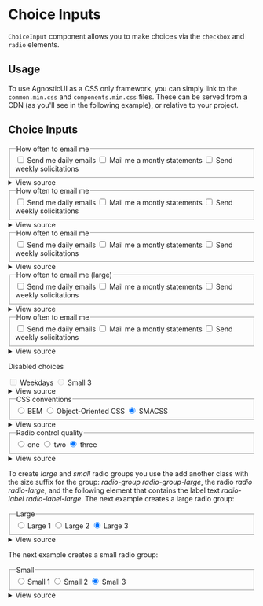 # Choice Inputs

`ChoiceInput` component allows you to make choices via the `checkbox` and `radio` elements.

<div class="mbs24"></div>

## Usage

To use AgnosticUI as a CSS only framework, you can simply link to the `common.min.css` and `components.min.css` files. These can be served from a CDN (as you'll see in the following example), or relative to your project.

## Choice Inputs

<!-- Default -->
<fieldset class="checkbox-group mbe24">
  <legend class="checkbox-legend">How often to email me</legend>
  <label class="checkbox-label-wrap">
  <input class="checkbox" type="checkbox" name="daily" aria-hidden="true" focusable="false" />
  <span class="checkbox-label"></span>
  <span class="checkbox-label-copy">Send me daily emails</span>
  </label>
  <label class="checkbox-label-wrap">
  <input class="checkbox" type="checkbox" name="monthly" aria-hidden="true" focusable="false" />
  <span class="checkbox-label"></span>
  <span class="checkbox-label-copy">Mail me a montly statements</span>
  </label>
  <label class="checkbox-label-wrap">
  <input class="checkbox" type="checkbox" name="weekly" aria-hidden="true" focusable="false" />
  <span class="checkbox-label"></span>
  <span class="checkbox-label-copy">Send weekly solicitations</span>
  </label>
</fieldset>

<details class="disclose disclose-bordered">
<summary class="disclose-title">View source</summary>

```html
<fieldset class="checkbox-group mbe24">
  <legend class="checkbox-legend">How often to email me</legend>
  <label class="checkbox-label-wrap">
  <input class="checkbox" type="checkbox" name="daily" aria-hidden="true" focusable="false" />
  <span class="checkbox-label"></span>
  <span class="checkbox-label-copy">Send me daily emails</span>
  </label>
  <label class="checkbox-label-wrap">
  <input class="checkbox" type="checkbox" name="monthly" aria-hidden="true" focusable="false" />
  <span class="checkbox-label"></span>
  <span class="checkbox-label-copy">Mail me a montly statements</span>
  </label>
  <label class="checkbox-label-wrap">
  <input class="checkbox" type="checkbox" name="weekly" aria-hidden="true" focusable="false" />
  <span class="checkbox-label"></span>
  <span class="checkbox-label-copy">Send weekly solicitations</span>
  </label>
</fieldset>
```
</details>


<!-- Inline -->
<fieldset class="checkbox-group mbe24">
  <legend class="checkbox-legend">How often to email me</legend>
  <label class="checkbox-label-wrap checkbox-label-wrap-inline ">
  <input class="checkbox" type="checkbox" name="daily" aria-hidden="true" focusable="false" />
  <span class="checkbox-label"></span>
  <span class="checkbox-label-copy">Send me daily emails</span>
  </label>
  <label class="checkbox-label-wrap checkbox-label-wrap-inline ">
  <input class="checkbox" type="checkbox" name="monthly" aria-hidden="true" focusable="false" />
  <span class="checkbox-label"></span>
  <span class="checkbox-label-copy">Mail me a montly statements</span>
  </label>
  <label class="checkbox-label-wrap checkbox-label-wrap-inline ">
  <input class="checkbox" type="checkbox" name="weekly" aria-hidden="true" focusable="false" />
  <span class="checkbox-label"></span>
  <span class="checkbox-label-copy">Send weekly solicitations</span>
  </label>
</fieldset>

<details class="disclose disclose-bordered">
<summary class="disclose-title">View source</summary>

```html
<!-- Inline -->
<fieldset class="checkbox-group mbe24">
  <legend class="checkbox-legend">How often to email me</legend>
  <label class="checkbox-label-wrap checkbox-label-wrap-inline ">
  <input class="checkbox" type="checkbox" name="daily" aria-hidden="true" focusable="false" />
  <span class="checkbox-label"></span>
  <span class="checkbox-label-copy">Send me daily emails</span>
  </label>
  <label class="checkbox-label-wrap checkbox-label-wrap-inline ">
  <input class="checkbox" type="checkbox" name="monthly" aria-hidden="true" focusable="false" />
  <span class="checkbox-label"></span>
  <span class="checkbox-label-copy">Mail me a montly statements</span>
  </label>
  <label class="checkbox-label-wrap checkbox-label-wrap-inline ">
  <input class="checkbox" type="checkbox" name="weekly" aria-hidden="true" focusable="false" />
  <span class="checkbox-label"></span>
  <span class="checkbox-label-copy">Send weekly solicitations</span>
  </label>
</fieldset>
```
</details>

<!-- Small -->
<fieldset class="checkbox-group checkbox-group-small mbe24">
  <legend class="checkbox-legend">How often to email me</legend>
  <label class="checkbox-label-wrap">
  <input class="checkbox checkbox-small " type="checkbox" name="daily" aria-hidden="true" focusable="false" />
  <span class="checkbox-label checkbox-label-small"></span>
  <span class="checkbox-label-copy checkbox-label-copy-small">Send me daily emails</span>
  </label>
  <label class="checkbox-label-wrap">
  <input class="checkbox checkbox-small " type="checkbox" name="monthly" aria-hidden="true" focusable="false" />
  <span class="checkbox-label checkbox-label-small"></span>
  <span class="checkbox-label-copy checkbox-label-copy-small">Mail me a montly statements</span>
  </label>
  <label class="checkbox-label-wrap">
  <input class="checkbox checkbox-small " type="checkbox" name="weekly" aria-hidden="true" focusable="false" />
  <span class="checkbox-label checkbox-label-small"></span>
  <span class="checkbox-label-copy checkbox-label-copy-small">Send weekly solicitations</span>
  </label>
</fieldset>


<details class="disclose disclose-bordered">
<summary class="disclose-title">View source</summary>

```html
<!-- Small -->
<fieldset class="checkbox-group checkbox-group-small mbe24">
  <legend class="checkbox-legend">How often to email me (small)</legend>
  <label class="checkbox-label-wrap">
  <input class="checkbox checkbox-small " type="checkbox" name="daily" aria-hidden="true" focusable="false" />
  <span class="checkbox-label checkbox-label-small"></span>
  <span class="checkbox-label-copy checkbox-label-copy-small">Send me daily emails</span>
  </label>
  <label class="checkbox-label-wrap">
  <input class="checkbox checkbox-small " type="checkbox" name="monthly" aria-hidden="true" focusable="false" />
  <span class="checkbox-label checkbox-label-small"></span>
  <span class="checkbox-label-copy checkbox-label-copy-small">Mail me a montly statements</span>
  </label>
  <label class="checkbox-label-wrap">
  <input class="checkbox checkbox-small " type="checkbox" name="weekly" aria-hidden="true" focusable="false" />
  <span class="checkbox-label checkbox-label-small"></span>
  <span class="checkbox-label-copy checkbox-label-copy-small">Send weekly solicitations</span>
  </label>
</fieldset>
```
</details>

<!-- Large -->
<fieldset class="checkbox-group checkbox-group-large mbe24">
  <legend class="checkbox-legend">How often to email me (large)</legend>
  <label class="checkbox-label-wrap">
  <input class="checkbox checkbox-large " type="checkbox" name="daily" aria-hidden="true" focusable="false" />
  <span class="checkbox-label checkbox-label-large"></span>
  <span class="checkbox-label-copy checkbox-label-copy-large">Send me daily emails</span>
  </label>
  <label class="checkbox-label-wrap">
  <input class="checkbox checkbox-large " type="checkbox" name="monthly" aria-hidden="true" focusable="false" />
  <span class="checkbox-label checkbox-label-large"></span>
  <span class="checkbox-label-copy checkbox-label-copy-large">Mail me a montly statements</span>
  </label>
  <label class="checkbox-label-wrap">
  <input class="checkbox checkbox-large " type="checkbox" name="weekly" aria-hidden="true" focusable="false" />
  <span class="checkbox-label checkbox-label-large"></span>
  <span class="checkbox-label-copy checkbox-label-copy-large">Send weekly solicitations</span>
  </label>
</fieldset>

<details class="disclose disclose-bordered">
<summary class="disclose-title">View source</summary>

```html
<!-- Large -->
<fieldset class="checkbox-group checkbox-group-large mbe24">
  <legend class="checkbox-legend">How often to email me (large)</legend>
  <label class="checkbox-label-wrap">
  <input class="checkbox checkbox-large " type="checkbox" name="daily" aria-hidden="true" focusable="false" />
  <span class="checkbox-label checkbox-label-large"></span>
  <span class="checkbox-label-copy checkbox-label-copy-large">Send me daily emails</span>
  </label>
  <label class="checkbox-label-wrap">
  <input class="checkbox checkbox-large " type="checkbox" name="monthly" aria-hidden="true" focusable="false" />
  <span class="checkbox-label checkbox-label-large"></span>
  <span class="checkbox-label-copy checkbox-label-copy-large">Mail me a montly statements</span>
  </label>
  <label class="checkbox-label-wrap">
  <input class="checkbox checkbox-large " type="checkbox" name="weekly" aria-hidden="true" focusable="false" />
  <span class="checkbox-label checkbox-label-large"></span>
  <span class="checkbox-label-copy checkbox-label-copy-large">Send weekly solicitations</span>
  </label>
</fieldset>
```
</details>


<!-- Fieldset Hidden -->
<fieldset class="checkbox-group checkbox-group-hidden mbe24">
  <legend class="checkbox-legend">How often to email me</legend>
  <label class="checkbox-label-wrap">
  <input class="checkbox" type="checkbox" name="daily" aria-hidden="true" focusable="false" />
  <span class="checkbox-label"></span>
  <span class="checkbox-label-copy">Send me daily emails</span>
  </label>
  <label class="checkbox-label-wrap">
  <input class="checkbox" type="checkbox" name="monthly" aria-hidden="true" focusable="false" />
  <span class="checkbox-label"></span>
  <span class="checkbox-label-copy">Mail me a montly statements</span>
  </label>
  <label class="checkbox-label-wrap">
  <input class="checkbox" type="checkbox" name="weekly" aria-hidden="true" focusable="false" />
  <span class="checkbox-label"></span>
  <span class="checkbox-label-copy">Send weekly solicitations</span>
  </label>
</fieldset>

<details class="disclose disclose-bordered">
<summary class="disclose-title">View source</summary>

```html
<!-- Fieldset Hidden -->
<fieldset class="checkbox-group checkbox-group-hidden mbe24">
  <legend class="checkbox-legend">How often to email me (fieldset hidden)</legend>
  <label class="checkbox-label-wrap">
  <input class="checkbox" type="checkbox" name="daily" aria-hidden="true" focusable="false" />
  <span class="checkbox-label"></span>
  <span class="checkbox-label-copy">Send me daily emails</span>
  </label>
  <label class="checkbox-label-wrap">
  <input class="checkbox" type="checkbox" name="monthly" aria-hidden="true" focusable="false" />
  <span class="checkbox-label"></span>
  <span class="checkbox-label-copy">Mail me a montly statements</span>
  </label>
  <label class="checkbox-label-wrap">
  <input class="checkbox" type="checkbox" name="weekly" aria-hidden="true" focusable="false" />
  <span class="checkbox-label"></span>
  <span class="checkbox-label-copy">Send weekly solicitations</span>
  </label>
</fieldset>
```
</details>

<!-- Disabled -->
<p>Disabled choices</p>
<label class="checkbox-label-wrap disabled mbe24">
<input class="checkbox checkbox-small" type="checkbox" name="weekdays" aria-hidden="true" focusable="false" disabled />
<span class="checkbox-label-small checkbox-label"></span>
<span class="checkbox-label-copy-small checkbox-label-copy">Weekdays</span>
</label>
<label class="radio-label-wrap disabled" for="disabledradio">
<input type="radio" class="radio radio-small" value="small3" name="small" id="disabledradio" checked disabled />
<span class="radio-label radio-label-small"></span>
<span class="radio-label-copy radio-label-copy-small">Small 3</span>
</label>

<details class="disclose disclose-bordered">
<summary class="disclose-title">View source</summary>

```html
<!-- Disabled -->
<p>Disabled choices</p>
<label class="checkbox-label-wrap disabled mbe24">
<input class="checkbox checkbox-small" type="checkbox" name="weekdays" aria-hidden="true" focusable="false" disabled />
<span class="checkbox-label-small checkbox-label"></span>
<span class="checkbox-label-copy-small checkbox-label-copy">Weekdays</span>
</label>
<label class="radio-label-wrap disabled" for="disabledradio">
<input type="radio" class="radio radio-small" value="small3" name="small" id="disabledradio" checked disabled />
<span class="radio-label radio-label-small"></span>
<span class="radio-label-copy radio-label-copy-small">Small 3</span>
</label>
```
</details>

<fieldset class="radio-group mbe24">
  <legend class="radio-legend">CSS conventions</legend>
  <label class="radio-label-wrap" for="bem">
  <input type="radio" class="radio" value="bem" name="conventions" id="bem" />
  <span class="radio-label"></span>
  <span class="radio-label-copy">BEM</span>
  </label>
  <label class="radio-label-wrap" for="oocss">
  <input type="radio" class="radio" value="OOCSS" name="conventions" id="oocss" />
  <span class="radio-label"></span>
  <span class="radio-label-copy">Object-Oriented CSS</span>
  </label>
  <label class="radio-label-wrap" for="smacss">
  <input type="radio" class="radio" value="smacss" name="conventions" id="smacss" checked />
  <span class="radio-label"></span>
  <span class="radio-label-copy">SMACSS</span>
  </label>
</fieldset>

<details class="disclose disclose-bordered">
<summary class="disclose-title">View source</summary>

```html
<fieldset class="radio-group mbe24">
  <legend class="radio-legend">CSS conventions</legend>
  <label class="radio-label-wrap" for="bem">
  <input type="radio" class="radio" value="bem" name="conventions" id="bem" />
  <span class="radio-label"></span>
  <span class="radio-label-copy">BEM</span>
  </label>
  <label class="radio-label-wrap" for="oocss">
  <input type="radio" class="radio" value="OOCSS" name="conventions" id="oocss" />
  <span class="radio-label"></span>
  <span class="radio-label-copy">Object-Oriented CSS</span>
  </label>
  <label class="radio-label-wrap" for="smacss">
  <input type="radio" class="radio" value="smacss" name="conventions" id="smacss" checked />
  <span class="radio-label"></span>
  <span class="radio-label-copy">SMACSS</span>
  </label>
</fieldset>
```
</details>

<fieldset class="radio-group radio-group-hidden mbe24">
  <legend class="screenreader-only">Radio control quality</legend>
  <label class="radio-label-wrap" for="one">
  <input type="radio" class="radio" value="one" name="numbers" id="one" />
  <span class="radio-label"></span>
  <span class="radio-label-copy">one</span>
  </label>
  <label class="radio-label-wrap" for="two">
  <input type="radio" class="radio" value="two" name="numbers" id="two" />
  <span class="radio-label"></span>
  <span class="radio-label-copy">two</span>
  </label>
  <label class="radio-label-wrap" for="three">
  <input type="radio" class="radio" value="three" name="numbers" id="three" checked />
  <span class="radio-label"></span>
  <span class="radio-label-copy">three</span>
  </label>
</fieldset>

<details class="disclose disclose-bordered">
<summary class="disclose-title">View source</summary>

```html
<fieldset class="radio-group radio-group-hidden mbe24">
  <legend class="screenreader-only">Radio control quality</legend>
  <label class="radio-label-wrap" for="one">
  <input type="radio" class="radio" value="one" name="numbers" id="one" />
  <span class="radio-label"></span>
  <span class="radio-label-copy">one</span>
  </label>
  <label class="radio-label-wrap" for="two">
  <input type="radio" class="radio" value="two" name="numbers" id="two" />
  <span class="radio-label"></span>
  <span class="radio-label-copy">two</span>
  </label>
  <label class="radio-label-wrap" for="three">
  <input type="radio" class="radio" value="three" name="numbers" id="three" checked />
  <span class="radio-label"></span>
  <span class="radio-label-copy">three</span>
  </label>
</fieldset>
```
</details>

<p class="mbe24">
  To create <i>large</i> and <i>small</i> radio groups you use the add another class with the
  size suffix for the group: <i>radio-group radio-group-large</i>, the radio
  <i>radio radio-large</i>, and the following element that contains the label text
  <i>radio-label radio-label-large</i>. The next example creates a <span class="quoted">large</span> radio
  group:
</p>
<fieldset class="radio-group radio-group-large mbe24">
  <legend class="radio-legend">Large</legend>
  <label class="radio-label-wrap" for="large1">
  <input type="radio" class="radio radio-large" value="large1" name="large" id="large1" />
  <span class="radio-label radio-label-large"></span>
  <span class="radio-label-copy radio-label-copy-large">Large 1</span>
  </label>
  <label class="radio-label-wrap" for="large2">
  <input type="radio" class="radio radio-large" value="large2" name="large" id="large2" />
  <span class="radio-label radio-label-large"></span>
  <span class="radio-label-copy radio-label-copy-large">Large 2</span>
  </label>
  <label class="radio-label-wrap" for="large3">
  <input type="radio" class="radio radio-large" value="large3" name="large" id="large3" checked />
  <span class="radio-label radio-label-large"></span>
  <span class="radio-label-copy radio-label-copy-large">Large 3</span>
  </label>
</fieldset>

<details class="disclose disclose-bordered">
<summary class="disclose-title">View source</summary>

```html
<fieldset class="radio-group radio-group-large mbe24">
  <legend class="radio-legend">Large</legend>
  <label class="radio-label-wrap" for="large1">
  <input type="radio" class="radio radio-large" value="large1" name="large" id="large1" />
  <span class="radio-label radio-label-large"></span>
  <span class="radio-label-copy radio-label-copy-large">Large 1</span>
  </label>
  <label class="radio-label-wrap" for="large2">
  <input type="radio" class="radio radio-large" value="large2" name="large" id="large2" />
  <span class="radio-label radio-label-large"></span>
  <span class="radio-label-copy radio-label-copy-large">Large 2</span>
  </label>
  <label class="radio-label-wrap" for="large3">
  <input type="radio" class="radio radio-large" value="large3" name="large" id="large3" checked />
  <span class="radio-label radio-label-large"></span>
  <span class="radio-label-copy radio-label-copy-large">Large 3</span>
  </label>
</fieldset>
```
</details>

<p class="mbe24">The next example creates a <span class="quoted">small</span> radio group:</p>
<fieldset class="radio-group mbe24">
  <legend class="radio-legend">Small</legend>
  <label class="radio-label-wrap" for="small1">
  <input type="radio" class="radio radio-small" value="small1" name="small" id="small1" />
  <span class="radio-label radio-label-small"></span>
  <span class="radio-label-copy radio-label-copy-small">Small 1</span>
  </label>
  <label class="radio-label-wrap" for="small2">
  <input type="radio" class="radio radio-small" value="small2" name="small" id="small2" />
  <span class="radio-label radio-label-small"></span>
  <span class="radio-label-copy radio-label-copy-small">Small 2</span>
  </label>
  <label class="radio-label-wrap" for="small3">
  <input type="radio" class="radio radio-small" value="small3" name="small" id="small3" checked />
  <span class="radio-label radio-label-small"></span>
  <span class="radio-label-copy radio-label-copy-small">Small 3</span>
  </label>
</fieldset>

<details class="disclose disclose-bordered">
<summary class="disclose-title">View source</summary>

```html
<fieldset class="radio-group mbe24">
  <legend class="radio-legend">Small</legend>
  <label class="radio-label-wrap" for="small1">
  <input type="radio" class="radio radio-small" value="small1" name="small" id="small1" />
  <span class="radio-label radio-label-small"></span>
  <span class="radio-label-copy radio-label-copy-small">Small 1</span>
  </label>
  <label class="radio-label-wrap" for="small2">
  <input type="radio" class="radio radio-small" value="small2" name="small" id="small2" />
  <span class="radio-label radio-label-small"></span>
  <span class="radio-label-copy radio-label-copy-small">Small 2</span>
  </label>
  <label class="radio-label-wrap" for="small3">
  <input type="radio" class="radio radio-small" value="small3" name="small" id="small3" checked />
  <span class="radio-label radio-label-small"></span>
  <span class="radio-label-copy radio-label-copy-small">Small 3</span>
  </label>
</fieldset>
```
</details>

